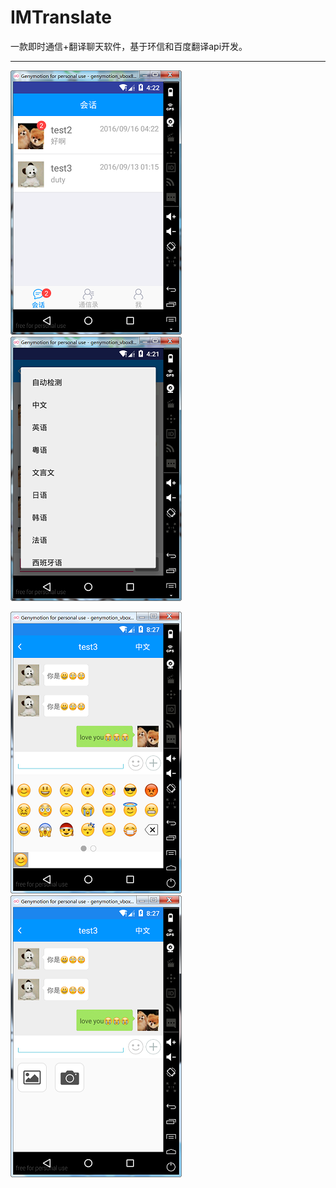 # IMTranslate
一款即时通信+翻译聊天软件，基于环信和百度翻译api开发。

------



![](./images/会话.png )![](./images/语言选择.png)

![](./images/表情.png)![](./images/拍照.png)

